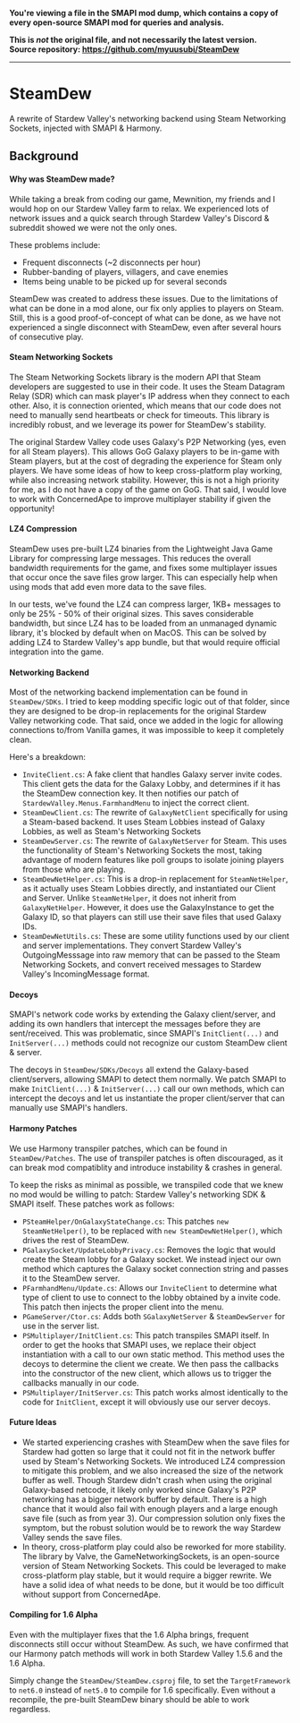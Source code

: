 **You're viewing a file in the SMAPI mod dump, which contains a copy of every open-source SMAPI mod
for queries and analysis.**

**This is _not_ the original file, and not necessarily the latest version.**  
**Source repository: https://github.com/myuusubi/SteamDew**

----

SteamDew
===
A rewrite of Stardew Valley's networking backend using Steam Networking Sockets,
injected with SMAPI & Harmony.

Background
---

#### Why was SteamDew made?

While taking a break from coding our game, Mewnition, my friends and I would hop
on our Stardew Valley farm to relax. We experienced lots of network issues and a
quick search through Stardew Valley's Discord & subreddit showed we were not the
only ones.

These problems include:
- Frequent disconnects (~2 disconnects per hour)
- Rubber-banding of players, villagers, and cave enemies
- Items being unable to be picked up for several seconds

SteamDew was created to address these issues. Due to the limitations of what can
be done in a mod alone, our fix only applies to players on Steam. Still, this is
a good proof-of-concept of what can be done, as we have not experienced a single
disconnect with SteamDew, even after several hours of consecutive play.

#### Steam Networking Sockets

The Steam Networking Sockets library is the modern API that Steam developers are
suggested to use in their code. It uses the Steam Datagram Relay (SDR) which can
mask player's IP address when they connect to each other. Also, it is connection
oriented, which means that our code does not need to manually send heartbeats or
check for timeouts. This library is incredibly robust, and we leverage its power
for SteamDew's stability.

The original Stardew Valley code uses Galaxy's P2P Networking (yes, even for all
Steam players). This allows GoG Galaxy players to be in-game with Steam players,
but at the cost of degrading the experience for Steam only players. We have some
ideas of how to keep cross-platform play working, while also increasing network
stability. However, this is not a high priority for me, as I do not have a copy
of the game on GoG. That said, I would love to work with ConcernedApe to improve
multiplayer stability if given the opportunity!

#### LZ4 Compression

SteamDew uses pre-built LZ4 binaries from the Lightweight Java Game Library for
compressing large messages. This reduces the overall bandwidth requirements for
the game, and fixes some multiplayer issues that occur once the save files grow
larger. This can especially help when using mods that add even more data to the
save files.

In our tests, we've found the LZ4 can compress larger, 1KB+ messages to only be
25% - 50% of their original sizes. This saves considerable bandwidth, but since
LZ4 has to be loaded from an unmanaged dynamic library, it's blocked by default
when on MacOS. This can be solved by adding LZ4 to Stardew Valley's app bundle,
but that would require official integration into the game.

#### Networking Backend

Most of the networking backend implementation can be found in `SteamDew/SDKs`. I
tried to keep modding specific logic out of that folder, since they are designed
to be drop-in replacements for the original Stardew Valley networking code. That
said, once we added in the logic for allowing connections to/from Vanilla games,
it was impossible to keep it completely clean.

Here's a breakdown:

- `InviteClient.cs`: A fake client that handles Galaxy server invite codes. This
client gets the data for the Galaxy Lobby, and determines if it has the SteamDew
connection key. It then notifies our patch of `StardewValley.Menus.FarmhandMenu`
to inject the correct client.
- `SteamDewClient.cs`: The rewrite of `GalaxyNetClient` specifically for using a
Steam-based backend. It uses Steam Lobbies instead of Galaxy Lobbies, as well as
Steam's Networking Sockets
- `SteamDewServer.cs`: The rewrite of `GalaxyNetServer` for Steam. This uses the
functionality of Steam's Networking Sockets the most, taking advantage of modern
features like poll groups to isolate joining players from those who are playing.
- `SteamDewNetHelper.cs`: This is a drop-in replacement for `SteamNetHelper`, as
it actually uses Steam Lobbies directly, and instantiated our Client and Server.
Unlike `SteamNetHelper`, it does not inherit from `GalaxyNetHelper`. However, it
does use the GalaxyInstance to get the Galaxy ID, so that players can still use
their save files that used Galaxy IDs.
- `SteamDewNetUtils.cs`: These are some utility functions used by our client and
server implementations. They convert Stardew Valley's OutgoingMesssage into raw
memory that can be passed to the Steam Networking Sockets, and convert received
messages to Stardew Valley's IncomingMessage format.

#### Decoys

SMAPI's network code works by extending the Galaxy client/server, and adding its
own handlers that intercept the messages before they are sent/received. This was
problematic, since SMAPI's `InitClient(...)` and `InitServer(...)` methods could
not recognize our custom SteamDew client & server.

The decoys in `SteamDew/SDKs/Decoys` all extend the Galaxy-based client/servers,
allowing SMAPI to detect them normally. We patch SMAPI to make `InitClient(...)`
& `InitServer(...)` call our own methods, which can intercept the decoys and let
us instantiate the proper client/server that can manually use SMAPI's handlers.

#### Harmony Patches

We use Harmony transpiler patches, which can be found in `SteamDew/Patches`. The
use of transpiler patches is often discouraged, as it can break mod compatiblity
and introduce instability & crashes in general.

To keep the risks as minimal as possible, we transpiled code that we knew no mod
would be willing to patch: Stardew Valley's networking SDK & SMAPI itself. These
patches work as follows:

- `PSteamHelper/OnGalaxyStateChange.cs`: This patches `new SteamNetHelper()`, to
be replaced with `new SteamDewNetHelper()`, which drives the rest of SteamDew.
- `PGalaxySocket/UpdateLobbyPrivacy.cs`: Removes the logic that would create the
Steam lobby for a Galaxy socket. We instead inject our own method which captures
the Galaxy socket connection string and passes it to the SteamDew server.
- `PFarmhandMenu/Update.cs`: Allows our `InviteClient` to determine what type of
client to use to connect to the lobby obtained by a invite code. This patch then
injects the proper client into the menu.
- `PGameServer/Ctor.cs`: Adds both `SGalaxyNetServer` & `SteamDewServer` for use
in the server list.
- `PSMultiplayer/InitClient.cs`: This patch transpiles SMAPI itself. In order to
get the hooks that SMAPI uses, we replace their object instantiation with a call
to our own static method. This method uses the decoys to determine the client we
create. We then pass the callbacks into the constructor of the new client, which
allows us to trigger the callbacks manually in our code.
- `PSMultiplayer/InitServer.cs`: This patch works almost identically to the code
for `InitClient`, except it will obviously use our server decoys.

#### Future Ideas

- We started experiencing crashes with SteamDew when the save files for Stardew
had gotten so large that it could not fit in the network buffer used by Steam's
Networking Sockets. We introduced LZ4 compression to mitigate this problem, and
we also increased the size of the network buffer as well. Though Stardew didn't
crash when using the original Galaxy-based netcode, it likely only worked since
Galaxy's P2P networking has a bigger network buffer by default. There is a high
chance that it would also fail with enough players and a large enough save file
(such as from year 3). Our compression solution only fixes the symptom, but the
robust solution would be to rework the way Stardew Valley sends the save files.
- In theory, cross-platform play could also be reworked for more stability. The
library by Valve, the GameNetworkingSockets, is an open-source version of Steam
Networking Sockets. This could be leveraged to make cross-platform play stable,
but it would require a bigger rewrite. We have a solid idea of what needs to be
done, but it would be too difficult without support from ConcernedApe.

#### Compiling for 1.6 Alpha

Even with the multiplayer fixes that the 1.6 Alpha brings, frequent disconnects
still occur without SteamDew. As such, we have confirmed that our Harmony patch
methods will work in both Stardew Valley 1.5.6 and the 1.6 Alpha.

Simply change the `SteamDew/SteamDew.csproj` file, to set the `TargetFramework`
to `net6.0` instead of `net5.0` to compile for 1.6 specifically. Even without a
recompile, the pre-built SteamDew binary should be able to work regardless.